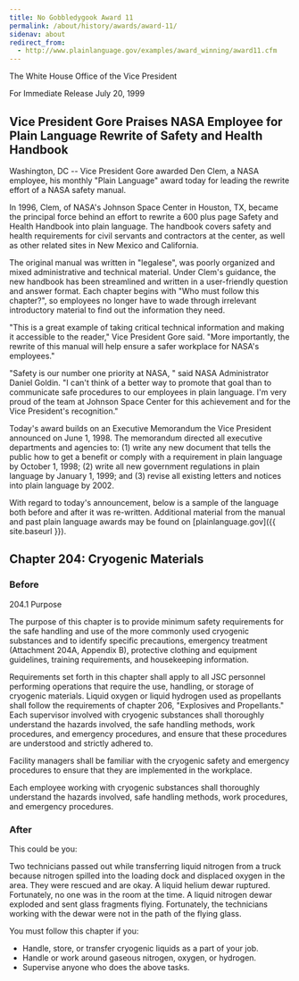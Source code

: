 ```yaml
---
title: No Gobbledygook Award 11
permalink: /about/history/awards/award-11/
sidenav: about
redirect_from:
  - http://www.plainlanguage.gov/examples/award_winning/award11.cfm
---
```


The White House
Office of the Vice President

For Immediate Release
July 20, 1999

## Vice President Gore Praises NASA Employee for Plain Language Rewrite of Safety and Health Handbook

Washington, DC -- Vice President Gore awarded Den Clem, a NASA employee, his monthly "Plain Language" award today for leading the rewrite effort of a NASA safety manual.

In 1996, Clem, of NASA's Johnson Space Center in Houston, TX, became the principal force behind an effort to rewrite a 600 plus page Safety and Health Handbook into plain language. The handbook covers safety and health requirements for civil servants and contractors at the center, as well as other related sites in New Mexico and California.

The original manual was written in "legalese", was poorly organized and mixed administrative and technical material. Under Clem's guidance, the new handbook has been streamlined and written in a user-friendly question and answer format. Each chapter begins with "Who must follow this chapter?", so employees no longer have to wade through irrelevant introductory material to find out the information they need.

"This is a great example of taking critical technical information and making it accessible to the reader," Vice President Gore said. "More importantly, the rewrite of this manual will help ensure a safer workplace for NASA's employees."

"Safety is our number one priority at NASA, " said NASA Administrator Daniel Goldin. "I can't think of a better way to promote that goal than to communicate safe procedures to our employees in plain language. I'm very proud of the team at Johnson Space Center for this achievement and for the Vice President's recognition."

Today's award builds on an Executive Memorandum the Vice President announced on June 1, 1998. The memorandum directed all executive departments and agencies to: (1) write any new document that tells the public how to get a benefit or comply with a requirement in plain language by October 1, 1998; (2) write all new government regulations in plain language by January 1, 1999; and (3) revise all existing letters and notices into plain language by 2002.

With regard to today's announcement, below is a sample of the language both before and after it was re-written. Additional material from the manual and past plain language awards may be found on [plainlanguage.gov]({{ site.baseurl }}).

## Chapter 204: Cryogenic Materials

### Before

204.1 Purpose

The purpose of this chapter is to provide minimum safety requirements for the safe handling and use of the more commonly used cryogenic substances and to identify specific precautions, emergency treatment (Attachment 204A, Appendix B), protective clothing and equipment guidelines, training requirements, and housekeeping information.

Requirements set forth in this chapter shall apply to all JSC personnel performing operations that require the use, handling, or storage of cryogenic materials. Liquid oxygen or liquid hydrogen used as propellants shall follow the requirements of chapter 206, "Explosives and Propellants." Each supervisor involved with cryogenic substances shall thoroughly understand the hazards involved, the safe handling methods, work procedures, and emergency procedures, and ensure that these procedures are understood and strictly adhered to.

Facility managers shall be familiar with the cryogenic safety and emergency procedures to ensure that they are implemented in the workplace.

Each employee working with cryogenic substances shall thoroughly understand the hazards involved, safe handling methods, work procedures, and emergency procedures.

### After

This could be you:

Two technicians passed out while transferring liquid nitrogen from a truck because nitrogen spilled into the loading dock and displaced oxygen in the area. They were rescued and are okay. A liquid helium dewar ruptured. Fortunately, no one was in the room at the time. A liquid nitrogen dewar exploded and sent glass fragments flying. Fortunately, the technicians working with the dewar were not in the path of the flying glass.

You must follow this chapter if you:

- Handle, store, or transfer cryogenic liquids as a part of your job.
- Handle or work around gaseous nitrogen, oxygen, or hydrogen.
- Supervise anyone who does the above tasks.
